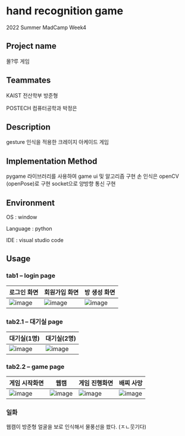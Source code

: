 # hand recognition game
2022 Summer MadCamp Week4

## Project name
몰?루 게임

## Teammates
KAIST 전산학부 방준형

POSTECH 컴퓨터공학과 박정은

## Description
gesture 인식을 적용한 크레이지 아케이드 게임

## Implementation Method
pygame 라이브러리를 사용하여 game ui 및 알고리즘 구현
손 인식은 openCV (openPose)로 구현
socket으로 양방향 통신 구현

## Environment
OS : window

Language : python

IDE : visual studio code

## Usage
### tab1 – login page                   

|로그인 화면|회원가입 화면|방 생성 화면|
|---|---|---|
|![image](https://user-images.githubusercontent.com/91946706/181479253-ea2149b4-6c36-4477-8750-5d49e21573c1.png)|![image](https://user-images.githubusercontent.com/91946706/181479385-bd755dbb-ddcb-44a3-bf4c-68ff415a334c.png)|![image](https://user-images.githubusercontent.com/91946706/181479498-2bc1455a-a6c5-4d21-a171-e32cf3740251.png)|

### tab2.1 – 대기실 page                 

|대기실(1명)|대기실(2명)|
|---|---|
|![image](https://user-images.githubusercontent.com/91946706/181479591-409edc5e-e269-4845-a3f6-73e8464cb6e6.png)|![image](https://user-images.githubusercontent.com/91946706/181479674-b40e90dd-c3da-4cb1-9f32-05111672c8c6.png)|

### tab2.2 – game page                 

|게임 시작화면|웹캠|게임 진행화면|배찌 사망|
|---|---|---|---|
|![image](https://user-images.githubusercontent.com/91946706/181479806-b3b7e45d-6c9f-4646-9fde-c9d35b8a6831.png)|![image](https://user-images.githubusercontent.com/91946706/181482255-22efb129-a782-4c9c-a950-c537ab28ebbd.png)|![image](https://user-images.githubusercontent.com/91946706/181483197-0a40df22-50b2-4ac3-a3a7-a191fd1a9497.png)|![image](https://user-images.githubusercontent.com/91946706/181479857-22c61609-cfe9-45af-af76-d7c7aedf76dd.png)|

### 일화
웹캠이 방준형 얼굴을 보로 인식해서 물풍선을 쐈다. (ㅈㄴ웃기다)

